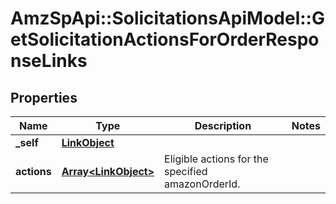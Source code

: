 # AmzSpApi::SolicitationsApiModel::GetSolicitationActionsForOrderResponseLinks

## Properties
Name | Type | Description | Notes
------------ | ------------- | ------------- | -------------
**_self** | [**LinkObject**](LinkObject.md) |  | 
**actions** | [**Array&lt;LinkObject&gt;**](LinkObject.md) | Eligible actions for the specified amazonOrderId. | 

